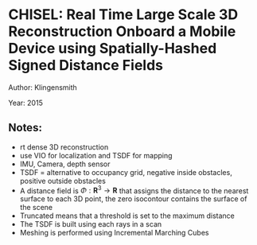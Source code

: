 # CHISEL: Real Time Large Scale 3D Reconstruction Onboard a Mobile Device using Spatially-Hashed Signed Distance Fields

Author: Klingensmith

Year: 2015

Notes:
---

* rt dense 3D reconstruction
* use VIO for localization and TSDF for mapping
* IMU, Camera, depth sensor
* TSDF = alternative to occupancy grid, negative inside obstacles, positive outside obstacles
* A distance field is $\Phi: \mathbf{R}^3 \rightarrow \mathbf{R}$ that assigns the distance to the nearest surface to each 3D point, the zero isocontour contains the surface of the scene
* Truncated means that a threshold is set to the maximum distance
* The TSDF is built using each rays in a scan 
* Meshing is performed using Incremental Marching Cubes
